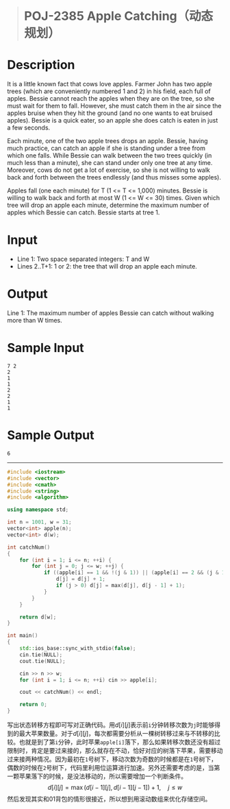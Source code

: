 > # POJ-2385 Apple Catching（动态规划）

# Description

It is a little known fact that cows love apples. Farmer John has two apple trees (which are conveniently numbered 1 and 2) in his field, each full of apples. Bessie cannot reach the apples when they are on the tree, so she must wait for them to fall. However, she must catch them in the air since the apples bruise when they hit the ground (and no one wants to eat bruised apples). Bessie is a quick eater, so an apple she does catch is eaten in just a few seconds.

Each minute, one of the two apple trees drops an apple. Bessie, having much practice, can catch an apple if she is standing under a tree from which one falls. While Bessie can walk between the two trees quickly (in much less than a minute), she can stand under only one tree at any time. Moreover, cows do not get a lot of exercise, so she is not willing to walk back and forth between the trees endlessly (and thus misses some apples).

Apples fall (one each minute) for T (1 <= T <= 1,000) minutes. Bessie is willing to walk back and forth at most W (1 <= W <= 30) times. Given which tree will drop an apple each minute, determine the maximum number of apples which Bessie can catch. Bessie starts at tree 1.

# Input

* Line 1: Two space separated integers: T and W
* Lines 2..T+1: 1 or 2: the tree that will drop an apple each minute.

# Output

Line 1: The maximum number of apples Bessie can catch without walking more than W times.

# Sample Input

```
7 2
2
1
1
2
2
1
1
```

# Sample Output

```
6
```

------

```c++
#include <iostream>
#include <vector>
#include <cmath>
#include <string>
#include <algorithm>

using namespace std;

int n = 1001, w = 31;
vector<int> apple(n);
vector<int> d(w);

int catchNum()
{
	for (int i = 1; i <= n; ++i) {
		for (int j = 0; j <= w; ++j) {
			if ((apple[i] == 1 && !(j & 1)) || (apple[i] == 2 && (j & 1))) {
				d[j] = d[j] + 1;
				if (j > 0) d[j] = max(d[j], d[j - 1] + 1);
			}
		}
	}

	return d[w];
}

int main()
{
	std::ios_base::sync_with_stdio(false);
	cin.tie(NULL);
	cout.tie(NULL);

	cin >> n >> w;
	for (int i = 1; i <= n; ++i) cin >> apple[i];

	cout << catchNum() << endl;

    return 0;
}
```

写出状态转移方程即可写对正确代码。用$d[i][j]$表示前`i`分钟转移次数为`j`时能够得到的最大苹果数量。对于$d[i][j]$，每次都需要分析从一棵树转移过来与不转移的比较。也就是到了第`i`分钟，此时苹果`apple[i]`落下，那么如果转移次数还没有超过限制时，肯定是要过来接的，那么就存在不动，恰好对应的树落下苹果，需要移动过来接两种情况。因为最初在`1`号树下，移动次数为奇数的时候都是在`1`号树下，偶数的时候在`2`号树下，代码里利用位运算进行加速。另外还需要考虑的是，当第一颗苹果落下的时候，是没法移动的，所以需要增加一个判断条件。
$$
d[i][j] = \max(d[i-1][j], d[i-1][j-1]) + 1, \quad j \leq w
$$
然后发现其实和01背包的情形很接近，所以想到用滚动数组来优化存储空间。

